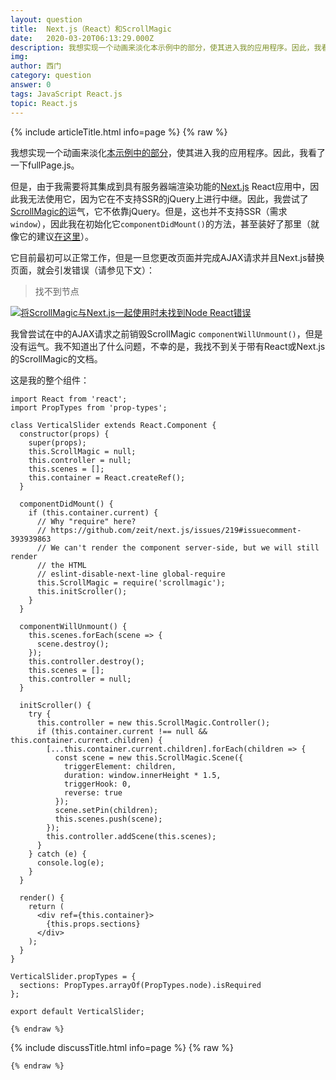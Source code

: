```yaml
---
layout: question
title:  Next.js（React）和ScrollMagic
date:   2020-03-20T06:13:29.000Z
description: 我想实现一个动画来淡化本示例中的部分，使其进入我的应用程序。因此，我看了一下fullPage.js。但是，由于我需要将其集成到具有服务器端渲染功能的N...
img: 
author: 西门
category: question
answer: 0
tags: JavaScript React.js
topic: React.js
---
```

<div class="article-root">
  <div class="article">
    {% include articleTitle.html info=page %}
    {% raw %}
    <div class="article-content"><p><font style="vertical-align: inherit;"><font style="vertical-align: inherit;">我想实现一个动画来淡化</font></font><a href="https://alvarotrigo.com/fullPage/extensions/fading-effect.html" rel="noreferrer"><font style="vertical-align: inherit;"><font style="vertical-align: inherit;">本示例中的部分</font></font></a><font style="vertical-align: inherit;"><font style="vertical-align: inherit;">，使其进入我的应用程序。</font><font style="vertical-align: inherit;">因此，我看了一下fullPage.js。</font></font></p>

<p><font style="vertical-align: inherit;"><font style="vertical-align: inherit;">但是，由于我需要将其集成到</font><font style="vertical-align: inherit;">具有服务器端渲染功能</font><font style="vertical-align: inherit;">的</font></font><a href="https://github.com/zeit/next.js" rel="noreferrer"><font style="vertical-align: inherit;"><font style="vertical-align: inherit;">Next.js</font></font></a><font style="vertical-align: inherit;"><font style="vertical-align: inherit;"> React应用中，因此我无法使用它，因为它在不支持SSR的jQuery上进行中继。</font><font style="vertical-align: inherit;">因此，我尝试了</font></font><a href="http://scrollmagic.io/" rel="noreferrer"><font style="vertical-align: inherit;"><font style="vertical-align: inherit;">ScrollMagic的</font></font></a><font style="vertical-align: inherit;"><font style="vertical-align: inherit;">运气</font><font style="vertical-align: inherit;">，它不依靠jQuery。</font><font style="vertical-align: inherit;">但是，这也并不支持SSR（需求</font></font><code>window</code><font style="vertical-align: inherit;"><font style="vertical-align: inherit;">），因此我在初始化它</font></font><code>componentDidMount()</code><font style="vertical-align: inherit;"><font style="vertical-align: inherit;">的方法，甚至装好了那里（就像它的建议</font></font><a href="https://github.com/zeit/next.js/issues/219#issuecomment-258966784" rel="noreferrer"><font style="vertical-align: inherit;"><font style="vertical-align: inherit;">在这里</font></font></a><font style="vertical-align: inherit;"><font style="vertical-align: inherit;">）。</font></font></p>

<p><font style="vertical-align: inherit;"><font style="vertical-align: inherit;">它目前最初可以正常工作，但是一旦您更改页面并完成AJAX请求并且Next.js替换页面，就会引发错误（请参见下文）：</font></font></p>

<blockquote>
  <p><font style="vertical-align: inherit;"><font style="vertical-align: inherit;">找不到节点</font></font></p>
</blockquote>

<p><a href="https://www.samyoc.com//uploads/users/24088/images/thumbnails/1584684682674.png" data-src="https://www.samyoc.com//uploads/users/24088/images/1584684682674.png" rel="noreferrer"><img src="https://i.stack.imgur.com/4akZa.png" alt="将ScrollMagic与Next.js一起使用时未找到Node React错误"></a></p>

<p><font style="vertical-align: inherit;"><font style="vertical-align: inherit;">我曾尝试在中的AJAX请求之前销毁ScrollMagic </font></font><code>componentWillUnmount()</code><font style="vertical-align: inherit;"><font style="vertical-align: inherit;">，但是没有运气。</font><font style="vertical-align: inherit;">我不知道出了什么问题，不幸的是，我找不到关于带有React或Next.js的ScrollMagic的文档。</font></font></p>

<p><font style="vertical-align: inherit;"><font style="vertical-align: inherit;">这是我的整个组件：</font></font></p>

<pre><code>import React from 'react';<font></font>
import PropTypes from 'prop-types';<font></font>
<font></font>
class VerticalSlider extends React.Component {<font></font>
  constructor(props) {<font></font>
    super(props);<font></font>
    this.ScrollMagic = null;<font></font>
    this.controller = null;<font></font>
    this.scenes = [];<font></font>
    this.container = React.createRef();<font></font>
  }<font></font>
<font></font>
  componentDidMount() {<font></font>
    if (this.container.current) {<font></font>
      // Why "require" here?<font></font>
      // https://github.com/zeit/next.js/issues/219#issuecomment-393939863<font></font>
      // We can't render the component server-side, but we will still render<font></font>
      // the HTML<font></font>
      // eslint-disable-next-line global-require<font></font>
      this.ScrollMagic = require('scrollmagic');<font></font>
      this.initScroller();<font></font>
    }<font></font>
  }<font></font>
<font></font>
  componentWillUnmount() {<font></font>
    this.scenes.forEach(scene =&gt; {<font></font>
      scene.destroy();<font></font>
    });<font></font>
    this.controller.destroy();<font></font>
    this.scenes = [];<font></font>
    this.controller = null;<font></font>
  }<font></font>
<font></font>
  initScroller() {<font></font>
    try {<font></font>
      this.controller = new this.ScrollMagic.Controller();<font></font>
      if (this.container.current !== null &amp;&amp; this.container.current.children) {<font></font>
        [...this.container.current.children].forEach(children =&gt; {<font></font>
          const scene = new this.ScrollMagic.Scene({<font></font>
            triggerElement: children,<font></font>
            duration: window.innerHeight * 1.5,<font></font>
            triggerHook: 0,<font></font>
            reverse: true<font></font>
          });<font></font>
          scene.setPin(children);<font></font>
          this.scenes.push(scene);<font></font>
        });<font></font>
        this.controller.addScene(this.scenes);<font></font>
      }<font></font>
    } catch (e) {<font></font>
      console.log(e);<font></font>
    }<font></font>
  }<font></font>
<font></font>
  render() {<font></font>
    return (<font></font>
      &lt;div ref={this.container}&gt;<font></font>
        {this.props.sections}<font></font>
      &lt;/div&gt;<font></font>
    );<font></font>
  }<font></font>
}<font></font>
<font></font>
VerticalSlider.propTypes = {<font></font>
  sections: PropTypes.arrayOf(PropTypes.node).isRequired<font></font>
};<font></font>
<font></font>
export default VerticalSlider;<font></font>
</code></pre></div>
    {% endraw %}
  </div>

  <div class="discuss-wrapper">
    {% include discussTitle.html info=page %}
    {% raw %}
    
    {% endraw %}
  </div>
<div>
